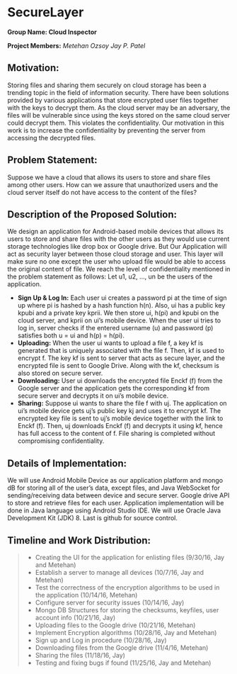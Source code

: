 # SecureLayer

**Group Name: Cloud Inspector**

**Project Members:**
*Metehan Ozsoy*
*Jay P. Patel*

Motivation:
-----------
Storing files and sharing them securely on cloud storage has been a trending topic in the field of information security. There have been solutions provided by various applications that store encrypted user files together with the keys to decrypt them. As the cloud server may be an adversary, the files will be vulnerable since using the keys stored on the same cloud server could decrypt them. This violates the confidentiality. Our motivation in this work is to increase the confidentiality by preventing the server from accessing the decrypted files.

Problem Statement:
------------------
Suppose we have a cloud that allows its users to store and share files among other users. How can we assure that unauthorized users and the cloud server itself do not have access to the content of the files?	

Description of the Proposed Solution:
-------------------------------------
We design an application for Android-based mobile devices that allows its users to store and share files with the other users as they would use current storage technologies like drop box or Google drive. But Our Application will act as security layer between those cloud storage and user. This layer will make sure no one except the user who upload file would be able to access the original content of file. We reach the level of confidentiality mentioned in the problem statement as follows:
Let u1, u2, ..., un be the users of the application.

- **Sign Up & Log In:**
Each user ui creates a password pi at the time of sign up where pi is hashed by a hash function h(n). Also, ui has a public key kpubi and a private key kprii. We then store ui, h(pi) and kpubi on the cloud server, and kprii on ui’s mobile device. When the user ui tries to log in, server checks if the entered username (u) and password (p) satisfies both u = ui and h(p) = h(pi). 
- **Uploading:**
When the user ui wants to upload a file f, a key kf is generated that is uniquely associated with the file f. Then, kf is used to encrypt f. The key kf is sent to server that acts as secure layer, and the encrypted file is sent to Google Drive. Along with the kf, checksum is also stored on secure server.
- **Downloading:**
User ui downloads the encrypted file Enckf (f) from the Google server and the application gets the corresponding kf from secure server and decrypts it on ui’s mobile device.
- **Sharing:**
Suppose ui wants to share the file f with uj. The application on ui’s mobile device gets uj’s public key kj and uses it to encrypt kf. The encrypted key file is sent to uj’s mobile device together with the link to Enckf (f). Then, uj downloads Enckf (f) and decrypts it using kf, hence has full access to the content of f. File sharing is completed without compromising confidentiality. 

Details of Implementation:
--------------------------
We will use Android Mobile Device as our application platform and mongo dB for storing all of the user’s data, except files, and Java WebSocket for sending/receiving data between device and secure server. Google drive API to store and retrieve files for each user. Application implementation will be done in Java language using Android Studio IDE. We will use Oracle Java Development Kit (JDK) 8. Last is github for source control.


Timeline and Work Distribution:
-------------------------------
> - Creating the UI for the application for enlisting files (9/30/16, Jay and Metehan)
> - Establish a server to manage all devices (10/7/16, Jay and Metehan)
> - Test the correctness of the encryption algorithms to be used in the application (10/14/16, Metehan)
> - Configure server for security issues (10/14/16, Jay)
> - Mongo DB Structures for storing the checksums, keyfiles, user account info (10/21/16, Jay)
> - Uploading files to the Google drive (10/21/16, Metehan)
> - Implement Encryption algorithms (10/28/16, Jay and Metehan)
> - Sign up and Log in procedure (10/28/16, Jay)
> - Downloading files from the Google drive (11/4/16, Metehan)
> - Sharing the files (11/18/16, Jay)
> - Testing and fixing bugs if found (11/25/16, Jay and Metehan) 
